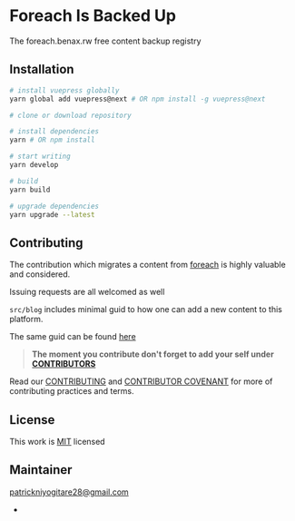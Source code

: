 # Foreach Is Backed Up

The foreach.benax.rw free content backup registry
## Installation

```bash
# install vuepress globally
yarn global add vuepress@next # OR npm install -g vuepress@next

# clone or download repository

# install dependencies
yarn # OR npm install

# start writing
yarn develop

# build
yarn build

# upgrade dependencies
yarn upgrade --latest
```

## Contributing

The contribution which migrates a content from [foreach] is highly valuable and considered.

Issuing requests are all welcomed as well

`src/blog` includes minimal guid to how one can add a new content to this platform.

The same guid can be found [here](https://foreach-is-backed-up.vercel.app/blog/)

> **The moment you contribute don't forget to add your self under [CONTRIBUTORS](https://github.com/PatrickNiyogitare28/foreach-is-backed-up/commit/242f2bee00d11bfc2d072a44076c201aacc4cc88)**

Read our [CONTRIBUTING](https://github.com/PatrickNiyogitare28/foreach-is-backed-up/blob/master/CONTRIBUTORS.md) and [CONTRIBUTOR COVENANT](https://github.com/PatrickNiyogitare28/foreach-is-backed-up/blob/master/CONTRIBUTOR_COVENANT.md) for more of contributing practices and terms.



## License

This work is [MIT]() licensed 

## Maintainer

patrickniyogitare28@gmail.com

- [foreach]: https://foreach.benax.rw